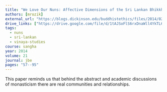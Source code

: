 ```yaml
---
title: "We Love Our Nuns: Affective Dimensions of the Sri Lankan Bhikkhunī Revival"
authors: [mrozik]
external_url: "https://blogs.dickinson.edu/buddhistethics/files/2014/02/Mrozik-Bhikkhuni-final3.pdf"
drive_links: ["https://drive.google.com/file/d/1tAJSoFlS6rxDnaWll4YkTL6qpYPHeoUh/view?usp=drivesdk"]
tags: 
  - nuns
  - sri-lankan
  - vinaya-studies
course: sangha
year: 2014
volume: 21
journal: jbe
pages: "57--95"
---
```


This paper reminds us that behind the abstract and academic discussions of monasticism there are real communities and relationships.
